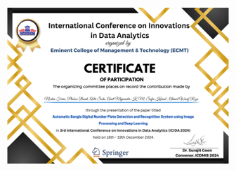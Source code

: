 ![Paper certificate](https://github.com/noshinfaria/Automatic_Digital_Number_Plate_Detection_and_Recognition_system/blob/735b72812220f396ccb652c5e55ab92fe1b5e7a7/446.png)

